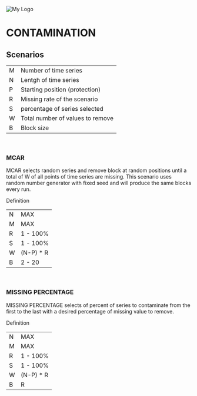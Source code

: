 ![My Logo](https://www.naterscreations.com/imputegap/logo_imputegab.png)


# CONTAMINATION
## Scenarios
<table>
    <tr>
        <td>M</td><td>Number of time series</td>
    </tr>
    <tr>
        <td>N</td><td>Lentgh of time series</td>
    </tr>
    <tr>
        <td>P</td><td>Starting position (protection)</td>
    </tr>
    <tr>
        <td>R</td><td>Missing rate of the scenario</td>
    </tr>
    <tr>
        <td>S</td><td>percentage of series selected</td>
    </tr>
    <tr>
        <td>W</td><td>Total number of values to remove</td>
    </tr>
    <tr>
        <td>B</td><td>Block size</td>
    </tr>
</table><br />

### MCAR
MCAR selects random series and remove block at random positions until a total of W of all points of time series are missing.
This scenario uses random number generator with fixed seed and will produce the same blocks every run.

<table>
    <tbody>Definition</tbody>
    <tr>
        <td>N</td><td>MAX</td>
    </tr>
    <tr>
        <td>M</td><td>MAX</td>
    </tr>
    <tr>
        <td>R</td><td>1 - 100%</td>
    </tr>
    <tr>
        <td>S</td><td>1 - 100%</td>
    </tr>
    <tr>
        <td>W</td><td>(N-P) * R</td>
    </tr>
    <tr>
        <td>B</td><td>2 - 20</td>
    </tr>
 </table>

<br />

### MISSING PERCENTAGE
MISSING PERCENTAGE selects of percent of series to contaminate from the first to the last with a desired percentage of missing value to remove.

<table>
    <tbody>Definition</tbody>
    <tr>
        <td>N</td><td>MAX</td>
    </tr>
    <tr>
        <td>M</td><td>MAX</td>
    </tr>
    <tr>
        <td>R</td><td>1 - 100%</td>
    </tr>
    <tr>
        <td>S</td><td>1 - 100%</td>
    </tr>
    <tr>
        <td>W</td><td>(N-P) * R</td>
    </tr>
    <tr>
        <td>B</td><td>R</td>
    </tr>
 </table><br />